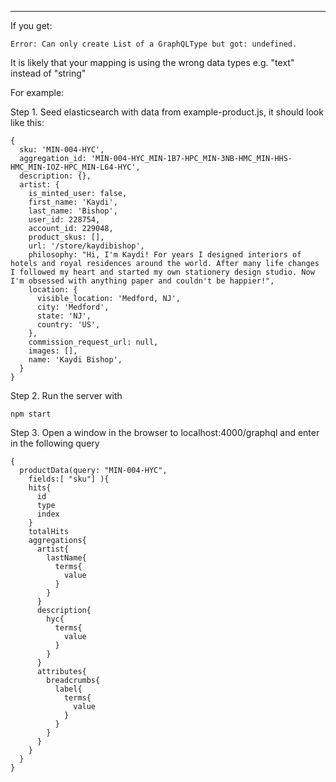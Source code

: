 ***
If you get:
```
Error: Can only create List of a GraphQLType but got: undefined.
```

It is likely that your mapping is using the wrong data types e.g. "text" instead of "string"


For example:

Step 1. Seed elasticsearch with data from example-product.js, it should look like this:
```
{
  sku: 'MIN-004-HYC',
  aggregation_id: 'MIN-004-HYC_MIN-1B7-HPC_MIN-3NB-HMC_MIN-HHS-HMC_MIN-IOZ-HPC_MIN-L64-HYC',
  description: {},
  artist: {
    is_minted_user: false,
    first_name: 'Kaydi',
    last_name: 'Bishop',
    user_id: 228754,
    account_id: 229048,
    product_skus: [],
    url: '/store/kaydibishop',
    philosophy: "Hi, I'm Kaydi! For years I designed interiors of hotels and royal residences around the world. After many life changes I followed my heart and started my own stationery design studio. Now I'm obsessed with anything paper and couldn't be happier!",
    location: {
      visible_location: 'Medford, NJ',
      city: 'Medford',
      state: 'NJ',
      country: 'US',
    },
    commission_request_url: null,
    images: [],
    name: 'Kaydi Bishop',
  }
}
```

Step 2. Run the server with 
```
npm start
```

Step 3. Open a window in the browser to localhost:4000/graphql and enter in the following query

```
{
  productData(query: "MIN-004-HYC",
    fields:[ "sku"] ){
    hits{
      id
      type
      index
    }
    totalHits
    aggregations{
      artist{
        lastName{
          terms{
            value
          }
        }
      }
      description{
        hyc{
          terms{
            value
          }
        }
      }
      attributes{
        breadcrumbs{
          label{
            terms{
              value
            }
          }
        }
      }
    }
  }
}
```